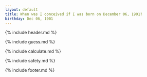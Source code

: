 ```yaml
---
layout: default
title: When was I conceived if I was born on December 06, 1901?
birthday: Dec 06, 1901
---
```


{% include header.md %}

{% include guess.md %}

{% include calculate.md %}

{% include safety.md %}

{% include footer.md %}



